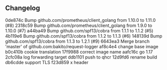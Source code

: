 ## Changelog

0de874c Bump github.com/prometheus/client_golang from 1.10.0 to 1.11.0 (#8)
2318c59 Bump github.com/prometheus/client_golang from 1.9.0 to 1.10.0 (#7)
a44ba49 Bump github.com/spf13/cobra from 1.1.1 to 1.1.2 (#5)
4b119e6 Bump github.com/spf13/cobra from 1.1.2 to 1.1.3 (#6)
148139d Bump github.com/spf13/cobra from 1.1.3 to 1.2.1 (#9)
6643ea3 Merge branch 'master' of github.com:bakito/request-logger
af8c4e4 change base image
b0c410b cookie translation
17f9988 correct image name
aafc16c go 1.17
2cfc08a log forwarding target
ddb1101 push to qhcr
12d9fd6 rename build
db6cdde support TLS
f23d859 x header
